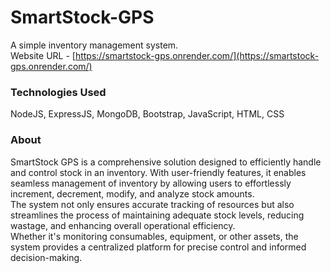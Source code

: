 # SmartStock-GPS
A simple inventory management system.<br/>
Website URL - [https://smartstock-gps.onrender.com/](https://smartstock-gps.onrender.com/)

### Technologies Used  
NodeJS, ExpressJS, MongoDB, Bootstrap, JavaScript, HTML, CSS

### About
SmartStock GPS is a comprehensive solution designed to efficiently handle and control stock in an inventory. With user-friendly features, it enables seamless management of inventory by allowing users to effortlessly increment, decrement, modify, and analyze stock amounts.  
The system not only ensures accurate tracking of resources but also streamlines the process of maintaining adequate stock levels, reducing wastage, and enhancing overall operational efficiency.  
Whether it's monitoring consumables, equipment, or other assets, the system provides a centralized platform for precise control and informed decision-making.<br/>
